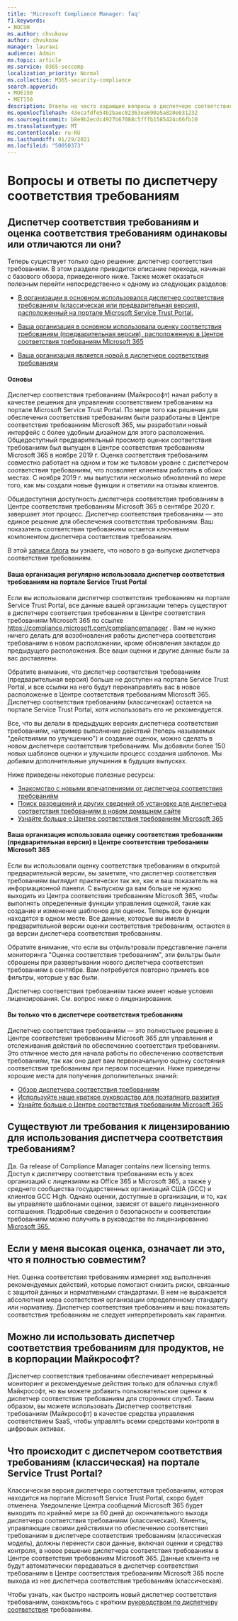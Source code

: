 ```yaml
---
title: 'Microsoft Compliance Manager: faq'
f1.keywords:
- NOCSH
ms.author: chvukosw
author: chvukosw
manager: laurawi
audience: Admin
ms.topic: article
ms.service: O365-seccomp
localization_priority: Normal
ms.collection: M365-security-compliance
search.appverid:
- MOE150
- MET150
description: Ответы на часто задающие вопросы о диспетчере соответствия требованиям (Майкрософт), который помогает организациям упростить и автоматизировать оценки рисков.
ms.openlocfilehash: 43ecafdfe54b2baec82363ea690a5a820e031232
ms.sourcegitcommit: b8e9b2ecdc4927b67088c5fffb1585424c66fb10
ms.translationtype: MT
ms.contentlocale: ru-RU
ms.lasthandoff: 01/29/2021
ms.locfileid: "50050373"
---
```

# <a name="compliance-manager-frequently-asked-questions"></a>Вопросы и ответы по диспетчеру соответствия требованиям

## <a name="is-compliance-manager-and-compliance-score-the-same-thing-or-are-they-different"></a>Диспетчер соответствия требованиям и оценка соответствия требованиям одинаковы или отличаются ли они?

Теперь существует только одно решение: диспетчер соответствия требованиям. В этом разделе приводится описание перехода, начиная с базового обзора, приведенного ниже. Также может оказаться полезным перейти непосредственно к одному из следующих разделов:

- [В организации в основном использовался диспетчер соответствия требованиям (классическая или предварительная версия), расположенный на портале Microsoft Service Trust Portal.](#your-organization-regularly-used-compliance-manager-in-the-service-trust-portal)

- [Ваша организация в основном использовала оценку соответствия требованиям (предварительная версия), расположенную в Центре соответствия требованиям Microsoft 365](#your-organization-used-compliance-score-public-preview-in-the-microsoft-365-compliance-center)

- [Ваша организация является новой в диспетчере соответствия требованиям](#youre-new-to-compliance-manager
)
#### <a name="the-basics"></a>Основы

Диспетчер соответствия требованиям (Майкрософт) начал работу в качестве решения для управления соответствием требованиям на портале Microsoft Service Trust Portal.  По мере того как решения для обеспечения соответствия требованиям были разработаны в Центре соответствия требованиям Microsoft 365, мы разработали новый интерфейс с более удобным дизайном для этого расположения. Общедоступный предварительный просмотр оценки соответствия требованиям был выпущен в Центре соответствия требованиям Microsoft 365 в ноябре 2019 г. Оценка соответствия требованиям совместно работает на одном и том же тыловом уровне с диспетчером соответствия требованиям, что позволяет клиентам работать в обоих местах. С ноября 2019 г. мы выпустили несколько обновлений по мере того, как мы создали новые функции и ответили на отзывы клиентов.

Общедоступная доступность диспетчера соответствия требованиям в Центре соответствия требованиям Microsoft 365 в сентябре 2020 г. завершает этот процесс. Диспетчер соответствия требованиям — это единое решение для обеспечения соответствия требованиям. Ваш показатель соответствия требованиям остается ключевым компонентом диспетчера соответствия требованиям.

В этой [записи блога](https://aka.ms/compliancemanager/GAblog) вы узнаете, что нового в ga-выпуске диспетчера соответствия требованиям.

#### <a name="your-organization-regularly-used-compliance-manager-in-the-service-trust-portal"></a>Ваша организация регулярно использовала диспетчер соответствия требованиям на портале Service Trust Portal

Если вы использовали диспетчер соответствия требованиям на портале Service Trust Portal, все данные вашей организации теперь существуют в диспетчере соответствия требованиям в Центре соответствия требованиям Microsoft 365 по ссылке https://compliance.microsoft.com/compliancemanager . Вам не нужно ничего делать для возобновления работы диспетчера соответствия требованиям в новом расположении, кроме обновления закладок до предыдущего расположения. Все ваши оценки и другие данные были за вас доставлены.

Обратите внимание, что диспетчер соответствия требованиям (предварительная версия) больше не доступен на портале Service Trust Portal, и все ссылки на него будут перенаправлять вас в новое расположение в Центре соответствия требованиям Microsoft 365. Диспетчер соответствия требованиям (классическая) остается на портале Service Trust Portal, хотя использовать его не рекомендуется.

Все, что вы делали в предыдущих версиях диспетчера соответствия требованиям, например выполнение действий (теперь называемых "действиями по улучшению") и создание оценок, можно сделать в новом диспетчере соответствия требованиям. Мы добавили более 150 новых шаблонов оценки и улучшили процесс создания шаблонов. Мы добавим дополнительные улучшения в будущих выпусках.

Ниже приведены некоторые полезные ресурсы:

- [Знакомство с новыми впечатлениями от диспетчера соответствия требованиям](compliance-manager-setup.md#understand-the-compliance-manager-dashboard)
- [Поиск разрешений и других сведений об установке для диспетчера соответствия требованиям в новом домашнем сайте](compliance-manager-setup.md#who-can-access-compliance-manager)
- [Узнайте больше о Центре соответствия требованиям Microsoft 365](microsoft-365-compliance-center.md)

#### <a name="your-organization-used-compliance-score-public-preview-in-the-microsoft-365-compliance-center"></a>Ваша организация использовала оценку соответствия требованиям (предварительная версия) в Центре соответствия требованиям Microsoft 365

Если вы использовали оценку соответствия требованиям в открытой предварительной версии, вы заметите, что диспетчер соответствия требованиям выглядит практически так же, как и ваш показатель на информационной панели. С выпуском ga вам больше не нужно выходить из Центра соответствия требованиям Microsoft 365, чтобы выполнять определенные функции управления оценкой, такие как создание и изменение шаблонов для оценок. Теперь все функции находятся в одном месте. Все данные, которые вы имели в предварительной версии оценки соответствия требованиям, остаются в ga версии диспетчера соответствия требованиям.

Обратите внимание, что если вы отфильтровали представление панели мониторинга "Оценка соответствия требованиям", эти фильтры были сброшены при развертывании нового диспетчера соответствия требованиям в сентябре. Вам потребуется повторно приметь все фильтры, которые у вас были.

Диспетчер соответствия требованиям также имеет новые условия лицензирования. См. вопрос ниже о лицензировании.

#### <a name="youre-new-to-compliance-manager"></a>Вы только что в диспетчере соответствия требованиям

Диспетчер соответствия требованиям — это полностьюе решение в Центре соответствия требованиям Microsoft 365 для управления и отслеживания действий по обеспечению соответствия требованиям. Это отличное место для начала работы по обеспечению соответствия требованиям, так как оно дает вам первоначальную оценку состояния соответствия требованиям при первом посещении. Ниже приведены хорошие места для получения дополнительных знаний:

- [Обзор диспетчера соответствия требованиям](compliance-manager.md)
- [Используйте наше краткое руководство для поэтапного развития](compliance-manager-quickstart.md)
- [Узнайте больше о Центре соответствия требованиям Microsoft 365](microsoft-365-compliance-center.md)

## <a name="are-there-licensing-requirements-for-using-compliance-manager"></a>Существуют ли требования к лицензированию для использования диспетчера соответствия требованиям?

Да. Ga release of Compliance Manager contains new licensing terms. Доступ к диспетчеру соответствия требованиям есть у всех организаций с лицензиями на Office 365 и Microsoft 365, а также у среднего сообщества государственных организаций США (GCC) и клиентов GCC High. Однако оценки, доступные в организации, и то, как вы управляете шаблонами оценки, зависят от вашего лицензионного соглашения. Подробные сведения о безопасности и соответствии требованиям можно получить в руководстве по лицензированию [Microsoft 365.](https://go.microsoft.com/fwlink/?linkid=2132371)

## <a name="if-i-have-a-high-score-does-it-mean-im-fully-compliant"></a>Если у меня высокая оценка, означает ли это, что я полностью совместим?

Нет. Оценка соответствия требованиям измеряет ход выполнения рекомендуемых действий, которые помогают снизить риски, связанные с защитой данных и нормативными стандартами. В нем не выражается абсолютная мера соответствия организации определенному стандарту или нормативу. Диспетчер соответствия требованиям и ваш показатель соответствия требованиям не следует интерпретировать как гарантии.

## <a name="can-i-use-compliance-manager-for-non-microsoft-products"></a>Можно ли использовать диспетчер соответствия требованиям для продуктов, не в корпорации Майкрософт?

Диспетчер соответствия требованиям обеспечивает непрерывный мониторинг и рекомендуемые действия только для облачных служб Майкрософт, но вы можете добавить пользовательские оценки в диспетчер соответствия требованиям для сторонних служб. Таким образом, вы можете использовать Диспетчер соответствия требованиям (Майкрософт) в качестве средства управления соответствием SaaS, чтобы управлять всеми средствами контроля в цифровых активах.

## <a name="whats-happening-to-compliance-manager-classic-in-the-service-trust-portal"></a>Что происходит с диспетчером соответствия требованиям (классическая) на портале Service Trust Portal?

Классическая версия диспетчера соответствия требованиям, которая находится на портале Microsoft Service Trust Portal, скоро будет отменена. Уведомление Центра сообщений Microsoft 365 будет выходить по крайней мере за 60 дней до окончательного выхода диспетчера соответствия требованиям (классическая). Клиенты, управляющие своими действиями по обеспечению соответствия требованиям в диспетчере соответствия требованиям (классическая модель), должны перенести свои данные, включая оценки и средства контроля, в новое решение диспетчера соответствия требованиям в Центре соответствия требованиям Microsoft 365. Данные клиента не будут автоматически передаваться в диспетчер соответствия требованиям в Центре соответствия требованиям Microsoft 365 после выхода из нее диспетчера соответствия требованиям (классическая).

Чтобы узнать, как быстро настроить новый диспетчер соответствия требованиям, ознакомьтесь с кратким [руководством по диспетчеру соответствия](compliance-manager-quickstart.md) требованиям.